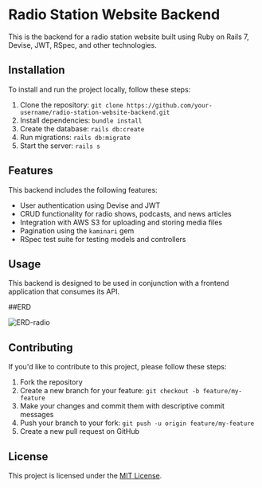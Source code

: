 # Radio Station Website Backend

This is the backend for a radio station website built using Ruby on Rails 7, Devise, JWT, RSpec, and other technologies.

## Installation

To install and run the project locally, follow these steps:

1. Clone the repository: `git clone https://github.com/your-username/radio-station-website-backend.git`
2. Install dependencies: `bundle install`
3. Create the database: `rails db:create`
4. Run migrations: `rails db:migrate`
5. Start the server: `rails s`


## Features

This backend includes the following features:

- User authentication using Devise and JWT
- CRUD functionality for radio shows, podcasts, and news articles
- Integration with AWS S3 for uploading and storing media files
- Pagination using the `kaminari` gem
- RSpec test suite for testing models and controllers

## Usage

This backend is designed to be used in conjunction with a frontend application that consumes its API. 

##ERD

![ERD-radio](https://user-images.githubusercontent.com/31547587/221659011-2899d003-8a25-4712-98cb-61cbf3d05425.png)

## Contributing

If you'd like to contribute to this project, please follow these steps:

1. Fork the repository
2. Create a new branch for your feature: `git checkout -b feature/my-feature`
3. Make your changes and commit them with descriptive commit messages
4. Push your branch to your fork: `git push -u origin feature/my-feature`
5. Create a new pull request on GitHub

## License

This project is licensed under the [MIT License](https://opensource.org/licenses/MIT).


